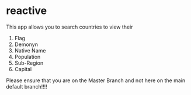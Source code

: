 # reactive

This app allows you to search countries to view their
1) Flag
2) Demonyn
3) Native Name
4) Population
5) Sub-Region
6) Capital

Please ensure that you are on the Master Branch and not here on the main default branch!!!!
